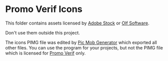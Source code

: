 # Promo Verif Icons

This folder contains assets licensed by [Adobe Stock](https://vasur.fr/adobestock) or [Olf Software](https://olfsoftware.fr).

Don't use them outside this project.

The icons PIMG file was edited by [Pic Mob Generator](https://picmobgenerator.olfsoftware.fr) which exported all other files. You can use the program for your projects, but not the PIMG file which is licensed for [Promo Verif](https://promoverif.olfsoftware.fr) only.